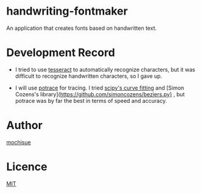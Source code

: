 # handwriting-fontmaker

An application that creates fonts based on handwritten text.

# Development Record

- I tried to use [tesseract](https://github.com/tesseract-ocr/tesseract) to automatically recognize characters, but it was difficult to recognize handwritten characters, so I gave up.

- I will use [potrace](http://potrace.sourceforge.net/) for tracing. I tried [scipy's curve fitting](https://docs.scipy.org/doc/scipy/reference/generated/scipy.optimize.curve_fit.html) and [Simon Cozens's library](https://github.com/simoncozens/beziers.py} , but potrace was by far the best in terms of speed and accuracy.

# Author

[mochisue](https://github.com/mochisue)

# Licence

[MIT](https://github.com/mochisue/pyqt-async-sample/blob/main/LICENSE)
